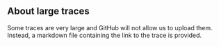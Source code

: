 ## About large traces

Some traces are very large and GitHub will not allow us to upload them. Instead, a markdown file containing the link to the trace is provided.
